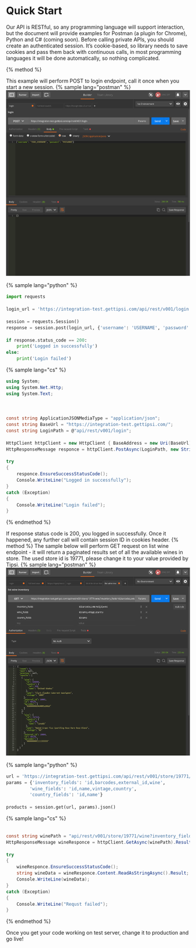 # Quick Start

Our API is RESTful, so any programming language will support interaction, but the document will provide examples for Postman (a plugin for Chrome), Python and C# (coming soon).
Before calling private APIs, you should create an authenticated session. It’s cookie-based, so library needs to save cookies and pass them back with continuous calls, in most programming languages it will be done automatically, so nothing complicated.

{% method %}

This example will perform POST to login endpoint, call it once when you start a new session.
{% sample lang="postman" %}
![](/assets/login.png)

{% sample lang="python" %}
```python
import requests

login_url = 'https://integration-test.gettipsi.com/api/rest/v001/login'

session = requests.Session()
response = session.post(login_url, {'username': 'USERNAME', 'password': 'PASSWORD'})

if response.status_code == 200:
    print('Logged in successfully')
else:
    print('Login failed')        
```

{% sample lang="cs" %}
```cs
using System;
using System.Net.Http;
using System.Text;



const string ApplicationJSONMediaType = "application/json";
const string BaseUrl = "https://integration-test.gettipsi.com/";
const string LoginPath = @"api/rest/v001/login";

HttpClient httpClient = new HttpClient { BaseAddress = new Uri(BaseUrl) };
HttpResponseMessage responce = httpClient.PostAsync(LoginPath, new StringContent("{\"username\": \"USERNAME\", \"password\": \"PASSWORD\"}", Encoding.UTF8, ApplicationJSONMediaType)).Result;

try
{
    responce.EnsureSuccessStatusCode();
    Console.WriteLine("Logged in successfully");
}
catch (Exception)
{
    Console.WriteLine("Login failed");
}
```
{% endmethod %}

If response status code is 200, you logged in successfully. Once it happened, any further call will contain session ID in cookies header.
{% method %}
The sample below will perform GET request on list wine endpoint - it will return a paginated results set of all the available wines in store. The used store id is 19771, please change it to your value provided by Tipsi.
{% sample lang="postman" %}
![](/assets/list-wine-inventory.png)

{% sample lang="python" %}
```python
url = 'https://integration-test.gettipsi.com/api/rest/v001/store/19771/wine'
params = {'inventory_fields': 'id,barcodes,external_id,wine',
         'wine_fields': 'id,name,vintage,country',
         'country_fields': 'id,name'}
         
products = session.get(url, params).json()
```

{% sample lang="cs" %}
```cs

const string winePath = "api/rest/v001/store/19771/wine?inventory_fields=id,barcodes,external_id,wine&wine_fields=id,name,vintage,country&country_fields=id,name";
HttpResponseMessage wineResponce = httpClient.GetAsync(winePath).Result;

try
{
    wineResponce.EnsureSuccessStatusCode();
    string wineData = wineResponce.Content.ReadAsStringAsync().Result;
    Console.WriteLine(wineData);
}
catch (Exception)
{
    Console.WriteLine("Requst failed");
}

```
{% endmethod %}

Once you get your code working on test server, change it to production and go live!